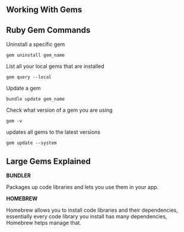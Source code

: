 ## Working With Gems

## Ruby Gem Commands

Uninstall a specific gem

```gem uninstall gem_name```

List all your local gems that are installed

```gem query --local```

Update a gem

```bundle update gem_name```

Check what version of a gem you are using

```gem -v```

updates all gems to the latest versions

```gem update --system```


## Large Gems Explained

**BUNDLER**

Packages up code libraries and lets you use them in your app.


**HOMEBREW**

Homebrew allows you to install code libraries and their dependencies, essentially every code library you install has many dependencies, Homebrew helps manage that.
